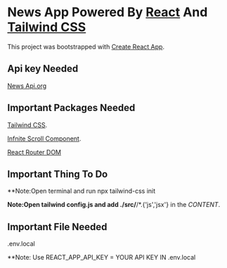 # News App Powered By [React](https://reactjs.org) And [Tailwind CSS](https://tailwindcss.com)

This project was bootstrapped with [Create React App](https://github.com/facebook/create-react-app).

## Api key Needed

[News Api.org](https://newsapi.org/)

## Important Packages Needed

[Tailwind CSS](https://tailwindcss.com/docs/installation/using-postcss).

[Infnite Scroll Component](https://www.npmjs.com/package/react-infinite-scroll-component).

[React Router DOM](https://www.npmjs.com/package/react-router-dom)

## Important Thing To Do

**Note:Open terminal and run npx tailwind-css init

**Note:Open tailwind config.js and add ./src/**/*.{'js','jsx'} in the *CONTENT*.
## Important File Needed

.env.local

**Note: Use REACT_APP_API_KEY = YOUR API KEY IN .env.local
